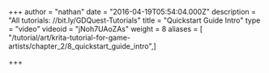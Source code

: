 +++
author = "nathan"
date = "2016-04-19T05:54:04.000Z"
description = "All tutorials: //bit.ly/GDQuest-Tutorials"
title = "Quickstart Guide Intro"
type = "video"
videoid = "jNoh7UAoZAs"
weight = 8
aliases = [ "/tutorial/art/krita-tutorial-for-game-artists/chapter_2/8_quickstart_guide_intro",]

+++